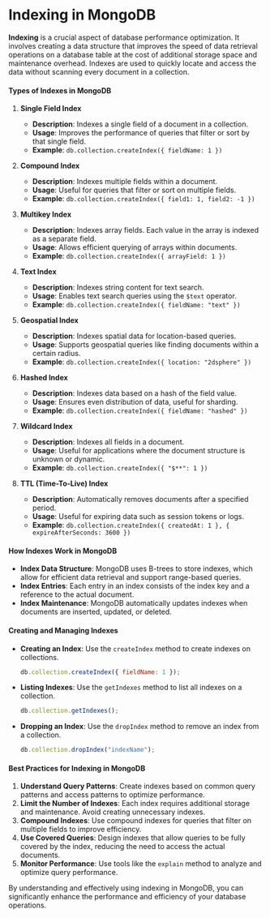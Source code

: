 # Indexing in MongoDB

**Indexing** is a crucial aspect of database performance optimization. It involves creating a data structure that improves the speed of data retrieval operations on a database table at the cost of additional storage space and maintenance overhead. Indexes are used to quickly locate and access the data without scanning every document in a collection.

#### **Types of Indexes in MongoDB**

1. **Single Field Index**

   - **Description**: Indexes a single field of a document in a collection.
   - **Usage**: Improves the performance of queries that filter or sort by that single field.
   - **Example**: `db.collection.createIndex({ fieldName: 1 })`

2. **Compound Index**

   - **Description**: Indexes multiple fields within a document.
   - **Usage**: Useful for queries that filter or sort on multiple fields.
   - **Example**: `db.collection.createIndex({ field1: 1, field2: -1 })`

3. **Multikey Index**

   - **Description**: Indexes array fields. Each value in the array is indexed as a separate field.
   - **Usage**: Allows efficient querying of arrays within documents.
   - **Example**: `db.collection.createIndex({ arrayField: 1 })`

4. **Text Index**

   - **Description**: Indexes string content for text search.
   - **Usage**: Enables text search queries using the `$text` operator.
   - **Example**: `db.collection.createIndex({ fieldName: "text" })`

5. **Geospatial Index**

   - **Description**: Indexes spatial data for location-based queries.
   - **Usage**: Supports geospatial queries like finding documents within a certain radius.
   - **Example**: `db.collection.createIndex({ location: "2dsphere" })`

6. **Hashed Index**

   - **Description**: Indexes data based on a hash of the field value.
   - **Usage**: Ensures even distribution of data, useful for sharding.
   - **Example**: `db.collection.createIndex({ fieldName: "hashed" })`

7. **Wildcard Index**

   - **Description**: Indexes all fields in a document.
   - **Usage**: Useful for applications where the document structure is unknown or dynamic.
   - **Example**: `db.collection.createIndex({ "$**": 1 })`

8. **TTL (Time-To-Live) Index**
   - **Description**: Automatically removes documents after a specified period.
   - **Usage**: Useful for expiring data such as session tokens or logs.
   - **Example**: `db.collection.createIndex({ createdAt: 1 }, { expireAfterSeconds: 3600 })`

#### **How Indexes Work in MongoDB**

- **Index Data Structure**: MongoDB uses B-trees to store indexes, which allow for efficient data retrieval and support range-based queries.
- **Index Entries**: Each entry in an index consists of the index key and a reference to the actual document.
- **Index Maintenance**: MongoDB automatically updates indexes when documents are inserted, updated, or deleted.

#### **Creating and Managing Indexes**

- **Creating an Index**: Use the `createIndex` method to create indexes on collections.
  ```javascript
  db.collection.createIndex({ fieldName: 1 });
  ```
- **Listing Indexes**: Use the `getIndexes` method to list all indexes on a collection.
  ```javascript
  db.collection.getIndexes();
  ```
- **Dropping an Index**: Use the `dropIndex` method to remove an index from a collection.
  ```javascript
  db.collection.dropIndex("indexName");
  ```

#### **Best Practices for Indexing in MongoDB**

1. **Understand Query Patterns**: Create indexes based on common query patterns and access patterns to optimize performance.
2. **Limit the Number of Indexes**: Each index requires additional storage and maintenance. Avoid creating unnecessary indexes.
3. **Compound Indexes**: Use compound indexes for queries that filter on multiple fields to improve efficiency.
4. **Use Covered Queries**: Design indexes that allow queries to be fully covered by the index, reducing the need to access the actual documents.
5. **Monitor Performance**: Use tools like the `explain` method to analyze and optimize query performance.

By understanding and effectively using indexing in MongoDB, you can significantly enhance the performance and efficiency of your database operations.
